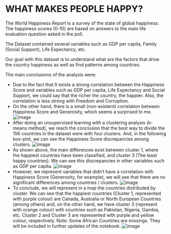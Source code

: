 # WHAT MAKES PEOPLE HAPPY?

The World Happiness Report is a survey of the state of global happiness. The happiness scores (0-10) are based on answers to the main life evaluation question asked in the poll.

The Dataset contained several variables such as GDP per capita, Family (Social Support), Life Expectancy, etc.

Our goal with this dataset is to understand what are the factors that drive the country happiness as well as find patterns among countries.

The main conclusions of the analysis were:
* Due to the fact that It exists a strong correlation between the Happiness Score and variables such as GDP per capita, Life Expectancy and Social Support, we could say that the richer the country, the happier. Also, the correlation is less strong with Freedom and Corruption.
* On the other hand, there is a small (non-existent) correlation between Happiness Score and Generosity, which seems a surprised to me.
![image](https://user-images.githubusercontent.com/77568333/111897218-0ce6be80-8a1f-11eb-9c97-767640b778ba.png)
* After doing an unsupervised learning with a clustering analysis (k-means method), we reach the conclusion that the best way to divide the 156 countries in the dataset were with four clusters. And, in the following box-plot, we can see the Happiness Score discrepancies among clusters.
![image](https://user-images.githubusercontent.com/77568333/111897237-26880600-8a1f-11eb-9e45-e662b4c065d6.png)
* As shown above, the main differences exist between cluster 1, where the happiest countries have been classified, and cluster 3 (The least happy countries). We can see this discrepancies in other variables such as GDP per capita.
![image](https://user-images.githubusercontent.com/77568333/111897256-3acc0300-8a1f-11eb-8702-cc019893af8e.png)
* However, we represent variables that didn’t have a correlation with Happiness Score (Generosity, for example), we will see that there are no significant differences among countries / clusters.
![image](https://user-images.githubusercontent.com/77568333/111897268-4a4b4c00-8a1f-11eb-8ad4-3b3adbc6c0cf.png)
* To conclude, we will represent in a map the countries distributed by cluster. We can see that the happiest countries (Cluster 1, represented with purple colour) are Canada, Australia or North European Countries (among others) and, on the other hand, we have cluster 3 (represent with orange colour) with countries such as Pakistan, Nigeria, Gambia, etc. Cluster 2 and Cluster 3 are represented with purple and yellow colour, respectively. Note: Some African Countries are missings. They will be included in further updates of the notebook.
![image](https://user-images.githubusercontent.com/77568333/111897277-5a632b80-8a1f-11eb-85a5-2f53d089a9df.png)
